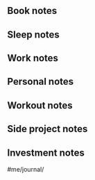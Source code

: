 # <date>

## Book notes

## Sleep notes

## Work notes

## Personal notes

## Workout notes

## Side project notes

## Investment notes

#me/journal/<date>


